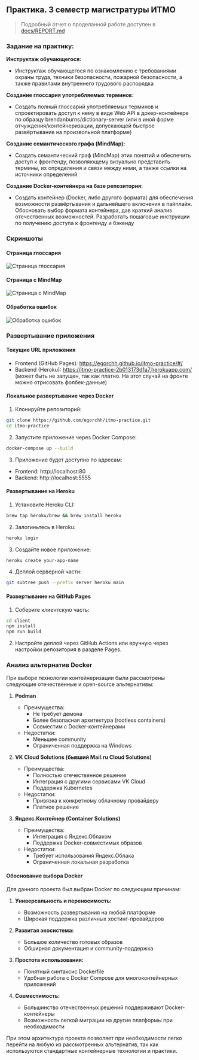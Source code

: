 ## Практика. 3 семестр магистратуры ИТМО

> Подробный отчет о проделанной работе доступен в [docs/REPORT.md](docs/REPORT.md)

### **Задание на практику:**

**Инструктаж обучающегося:**

- Инструктаж обучающегося по ознакомлению с требованиями охраны труда, техники безопасности, пожарной безопасности, а также правилами внутреннего трудового распорядка

**Создание глоссария употребляемых терминов:**

- Создать полный глоссарий употребляемых терминов и спроектировать доступ к нему в виде  Web API в докер-контейнере по образцу brendanburns/dictionary-server (или в иной форме отчуждения/контейнеризации, допускающей быстрое развёртывание на произвольной платформе)

**Создание семантического графа (MindMap):**

- Создать семантический граф (MindMap) этих понятий и обеспечить доступ к фронтенду, позволяющему визуально представить термины, их определения и связи между ними, а также ссылки на источники определений

**Создание Docker-контейнера на базе репозитория:**

- Создать контейнер (Docker, либо другого формата) для обеспечения возможности развёртывания и дальнейшего включения в пайплайн. Обосновать выбор формата контейнера, дав краткий анализ отечественных возможностей. Разработать пошаговые инструкции по получению доступа к фронтенду и бэкенду

### Скриншоты

#### Страница глоссария
![Страница глоссария](https://github.com/user-attachments/assets/186c6b66-ad8f-4341-ae31-2562bc83e9d4)

#### Страница с MindMap
![Страница с MindMap](https://github.com/user-attachments/assets/7f3fcc6b-3086-430c-9a84-dad86b4b3f63)

#### Обработка ошибок
![Обработка ошибок](https://github.com/user-attachments/assets/d1681199-46a9-4f29-870c-1e28b478e59a)

### Развертывание приложения

#### Текущие URL приложения
- Frontend (GitHub Pages): https://egorchh.github.io/itmo-practice/#/
- Backend (Heroku): https://itmo-practice-2b013173d1a7.herokuapp.com/ (может быть не запущен, так как платно. На этот случай на фронте можно отрисовать фолбек-данные)

#### Локальное развертывание через Docker

1. Клонируйте репозиторий:
```bash
git clone https://github.com/egorchh/itmo-practice.git
cd itmo-practice
```

2. Запустите приложение через Docker Compose:
```bash
docker-compose up --build
```

3. Приложение будет доступно по адресам:
- Frontend: http://localhost:80
- Backend: http://localhost:5555

#### Развертывание на Heroku

1. Установите Heroku CLI:
```bash
brew tap heroku/brew && brew install heroku
```

2. Залогиньтесь в Heroku:
```bash
heroku login
```

3. Создайте новое приложение:
```bash
heroku create your-app-name
```

4. Деплой серверной части:
```bash
git subtree push --prefix server heroku main
```

#### Развертывание на GitHub Pages

1. Соберите клиентскую часть:
```bash
cd client
npm install
npm run build
```

2. Настройте деплой через GitHub Actions или вручную через настройки репозитория в разделе Pages.

### Анализ альтернатив Docker

При выборе технологии контейнеризации были рассмотрены следующие отечественные и open-source альтернативы:

1. **Podman**
   - Преимущества:
     - Не требует демона
     - Более безопасная архитектура (rootless containers)
     - Совместим с Docker-контейнерами
   - Недостатки:
     - Меньшее community
     - Ограниченная поддержка на Windows

2. **VK Cloud Solutions (бывший Mail.ru Cloud Solutions)**
   - Преимущества:
     - Полностью отечественное решение
     - Интеграция с другими сервисами VK Cloud
     - Поддержка Kubernetes
   - Недостатки:
     - Привязка к конкретному облачному провайдеру
     - Платное решение

3. **Яндекс.Контейнер (Container Solutions)**
   - Преимущества:
     - Интеграция с Яндекс.Облаком
     - Поддержка Docker-совместимых образов
   - Недостатки:
     - Требует использования Яндекс.Облака
     - Ограниченная локальная разработка

#### Обоснование выбора Docker

Для данного проекта был выбран Docker по следующим причинам:

1. **Универсальность и переносимость:**
   - Возможность развертывания на любой платформе
   - Широкая поддержка различных хостинг-провайдеров

2. **Развитая экосистема:**
   - Большое количество готовых образов
   - Обширная документация и community-поддержка

3. **Простота использования:**
   - Понятный синтаксис Dockerfile
   - Удобная работа с Docker Compose для многоконтейнерных приложений

4. **Совместимость:**
   - Большинство отечественных решений поддерживают Docker-контейнеры
   - Возможность легкой миграции на другие платформы при необходимости

При этом архитектура проекта позволяет при необходимости легко перейти на любую из рассмотренных альтернатив, так как используются стандартные контейнерные технологии и практики.
